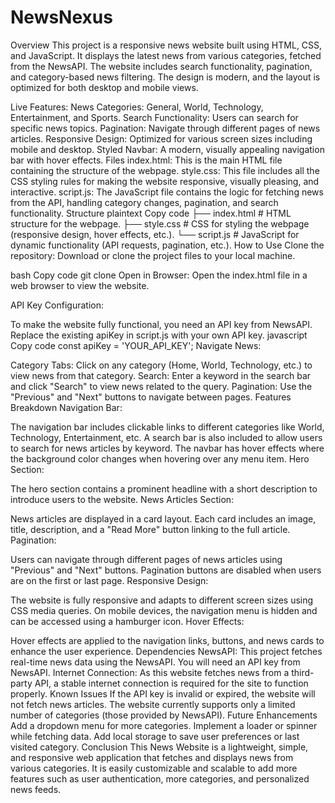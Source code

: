 # NewsNexus
Overview
This project is a responsive news website built using HTML, CSS, and JavaScript. It displays the latest news from various categories, fetched from the NewsAPI. The website includes search functionality, pagination, and category-based news filtering. The design is modern, and the layout is optimized for both desktop and mobile views.

Live Features:
News Categories: General, World, Technology, Entertainment, and Sports.
Search Functionality: Users can search for specific news topics.
Pagination: Navigate through different pages of news articles.
Responsive Design: Optimized for various screen sizes including mobile and desktop.
Styled Navbar: A modern, visually appealing navigation bar with hover effects.
Files
index.html: This is the main HTML file containing the structure of the webpage.
style.css: This file includes all the CSS styling rules for making the website responsive, visually pleasing, and interactive.
script.js: The JavaScript file contains the logic for fetching news from the API, handling category changes, pagination, and search functionality.
Structure
plaintext
Copy code
├── index.html      # HTML structure for the webpage.
├── style.css       # CSS for styling the webpage (responsive design, hover effects, etc.).
└── script.js       # JavaScript for dynamic functionality (API requests, pagination, etc.).
How to Use
Clone the repository: Download or clone the project files to your local machine.

bash
Copy code
git clone <repository-url>
Open in Browser: Open the index.html file in a web browser to view the website.

API Key Configuration:

To make the website fully functional, you need an API key from NewsAPI.
Replace the existing apiKey in script.js with your own API key.
javascript
Copy code
const apiKey = 'YOUR_API_KEY';
Navigate News:

Category Tabs: Click on any category (Home, World, Technology, etc.) to view news from that category.
Search: Enter a keyword in the search bar and click "Search" to view news related to the query.
Pagination: Use the "Previous" and "Next" buttons to navigate between pages.
Features Breakdown
Navigation Bar:

The navigation bar includes clickable links to different categories like World, Technology, Entertainment, etc.
A search bar is also included to allow users to search for news articles by keyword.
The navbar has hover effects where the background color changes when hovering over any menu item.
Hero Section:

The hero section contains a prominent headline with a short description to introduce users to the website.
News Articles Section:

News articles are displayed in a card layout. Each card includes an image, title, description, and a "Read More" button linking to the full article.
Pagination:

Users can navigate through different pages of news articles using "Previous" and "Next" buttons.
Pagination buttons are disabled when users are on the first or last page.
Responsive Design:

The website is fully responsive and adapts to different screen sizes using CSS media queries.
On mobile devices, the navigation menu is hidden and can be accessed using a hamburger icon.
Hover Effects:

Hover effects are applied to the navigation links, buttons, and news cards to enhance the user experience.
Dependencies
NewsAPI: This project fetches real-time news data using the NewsAPI. You will need an API key from NewsAPI.
Internet Connection: As this website fetches news from a third-party API, a stable internet connection is required for the site to function properly.
Known Issues
If the API key is invalid or expired, the website will not fetch news articles.
The website currently supports only a limited number of categories (those provided by NewsAPI).
Future Enhancements
Add a dropdown menu for more categories.
Implement a loader or spinner while fetching data.
Add local storage to save user preferences or last visited category.
Conclusion
This News Website is a lightweight, simple, and responsive web application that fetches and displays news from various categories. It is easily customizable and scalable to add more features such as user authentication, more categories, and personalized news feeds.
